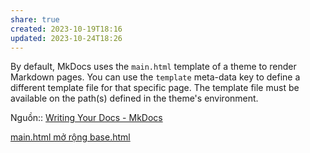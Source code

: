 ```yaml
---
share: true
created: 2023-10-19T18:16
updated: 2023-10-24T18:26
---
```

By default, MkDocs uses the `main.html` template of a theme to render Markdown pages. You can use the `template` meta-data key to define a different template file for that specific page. The template file must be available on the path(s) defined in the theme's environment.

Nguồn:: [Writing Your Docs - MkDocs](https://www.mkdocs.org/user-guide/writing-your-docs/#meta-data)

[main.html mở rộng base.html](./main.html%20m%E1%BB%9F%20r%E1%BB%99ng%20base.html.md#) 